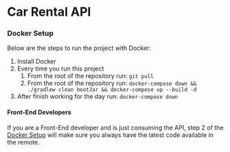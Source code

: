 # Car Rental API

### <a id="docker-setup"></a>Docker Setup
Below are the steps to run the project with Docker:
1. Install Docker
2. Every time you run this project
   1. From the root of the repository run: `git pull`
   2. From the root of the repository run: `docker-compose down && ./gradlew clean bootJar && docker-compose up --build -d`
3. After finish working for the day run: `docker-compose down`

#### Front-End Developers
If you are a Front-End developer and is just consuming the API, step 2 of the [Docker Setup](#docker-setup) will make sure you always have the latest code available in the remote.